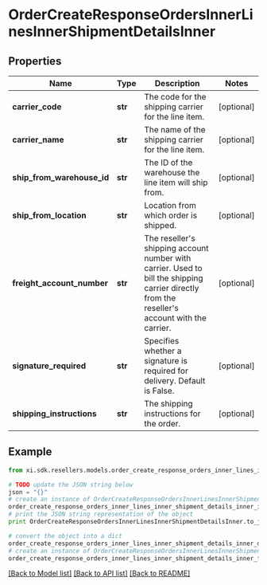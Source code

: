# OrderCreateResponseOrdersInnerLinesInnerShipmentDetailsInner


## Properties

Name | Type | Description | Notes
------------ | ------------- | ------------- | -------------
**carrier_code** | **str** | The code for the shipping carrier for the line item. | [optional] 
**carrier_name** | **str** | The name of the shipping carrier for the line item. | [optional] 
**ship_from_warehouse_id** | **str** | The ID of the warehouse the line item will ship from. | [optional] 
**ship_from_location** | **str** | Location from which order is shipped. | [optional] 
**freight_account_number** | **str** | The reseller&#39;s shipping account number with carrier. Used to bill the shipping carrier directly from the reseller&#39;s account with the carrier. | [optional] 
**signature_required** | **str** | Specifies whether a signature is required for delivery. Default is False. | [optional] 
**shipping_instructions** | **str** | The shipping instructions for the order. | [optional] 

## Example

```python
from xi.sdk.resellers.models.order_create_response_orders_inner_lines_inner_shipment_details_inner import OrderCreateResponseOrdersInnerLinesInnerShipmentDetailsInner

# TODO update the JSON string below
json = "{}"
# create an instance of OrderCreateResponseOrdersInnerLinesInnerShipmentDetailsInner from a JSON string
order_create_response_orders_inner_lines_inner_shipment_details_inner_instance = OrderCreateResponseOrdersInnerLinesInnerShipmentDetailsInner.from_json(json)
# print the JSON string representation of the object
print OrderCreateResponseOrdersInnerLinesInnerShipmentDetailsInner.to_json()

# convert the object into a dict
order_create_response_orders_inner_lines_inner_shipment_details_inner_dict = order_create_response_orders_inner_lines_inner_shipment_details_inner_instance.to_dict()
# create an instance of OrderCreateResponseOrdersInnerLinesInnerShipmentDetailsInner from a dict
order_create_response_orders_inner_lines_inner_shipment_details_inner_form_dict = order_create_response_orders_inner_lines_inner_shipment_details_inner.from_dict(order_create_response_orders_inner_lines_inner_shipment_details_inner_dict)
```
[[Back to Model list]](../README.md#documentation-for-models) [[Back to API list]](../README.md#documentation-for-api-endpoints) [[Back to README]](../README.md)



